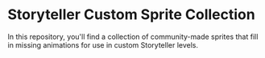 # Storyteller Custom Sprite Collection
In this repository, you'll find a collection of community-made sprites that fill in missing animations for use in custom Storyteller levels.
